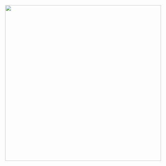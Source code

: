 <img align="center" width="500" height="500" src="https://github.com/user-attachments/assets/e3d27f6c-9465-402d-8d06-b778f163b012">
